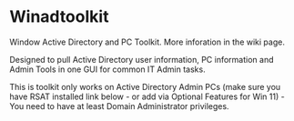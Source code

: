 # Winadtoolkit
Window Active Directory and PC Toolkit.  More inforation in the wiki page.

Designed to pull Active Directory user information, PC information and Admin Tools in one GUI for common IT Admin tasks.

This is toolkit only works on Active Directory Admin PCs (make sure you have RSAT installed link below - or add via Optional Features for Win 11) - You need to have at least Domain Administrator privileges.
